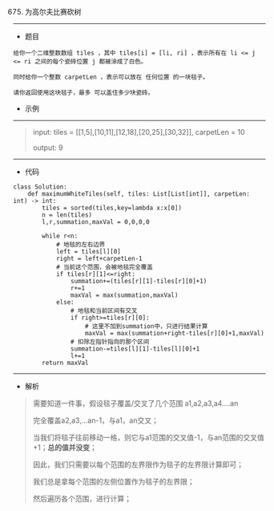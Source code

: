 675. 为高尔夫比赛砍树
----------
 - 题目
>
    给你一个二维整数数组 tiles ，其中 tiles[i] = [li, ri] ，表示所有在 li <= j <= ri 之间的每个瓷砖位置 j 都被涂成了白色。

    同时给你一个整数 carpetLen ，表示可以放在 任何位置 的一块毯子。
    
    请你返回使用这块毯子，最多 可以盖住多少块瓷砖。
>
 - 示例
 ----------
> input: tiles = [[1,5],[10,11],[12,18],[20,25],[30,32]], carpetLen = 10
> 
> 
> output: 9
 ----------
 - 代码
 >
> 
    class Solution:
        def maximumWhiteTiles(self, tiles: List[List[int]], carpetLen: int) -> int:
            tiles = sorted(tiles,key=lambda x:x[0])
            n = len(tiles)
            l,r,summation,maxVal = 0,0,0,0
            
            while r<n:
                # 地毯的左右边界
                left = tiles[l][0]
                right = left+carpetLen-1
                # 当前这个范围，会被地毯完全覆盖
                if tiles[r][1]<=right:
                    summation+=(tiles[r][1]-tiles[r][0]+1)
                    r+=1
                    maxVal = max(summation,maxVal)
                else:
                    # 地毯和当前区间有交叉
                    if right>=tiles[r][0]:
                        # 这里不加到summation中，只进行结果计算
                        maxVal = max(summation+right-tiles[r][0]+1,maxVal)
                    # 扣除左指针指向的那个区间
                    summation-=tiles[l][1]-tiles[l][0]+1
                    l+=1
            return maxVal
  ----------
 - 解析
 > 需要知道一件事，假设毯子覆盖/交叉了几个范围 a1,a2,a3,a4....an
> 
> 完全覆盖a2,a3,...an-1，与a1，an交叉；
> 
> 当我们将毯子往前移动一格，则它与a1范围的交叉值-1，与an范围的交叉值+1；**总的值并没变**；
> 
> 因此，我们只需要以每个范围的左界限作为毯子的左界限计算即可；
> 
> 我们总是拿每个范围的左侧位置作为毯子的左界限；
> 
> 然后遍历各个范围，进行计算；
